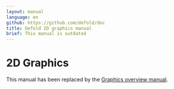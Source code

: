 ```yaml
---
layout: manual
language: en
github: https://github.com/defold/doc
title: Defold 2D graphics manual
brief: This manual is outdated
---
```


# 2D Graphics

This manual has been replaced by the [Graphics overview manual](/manuals/graphics).


